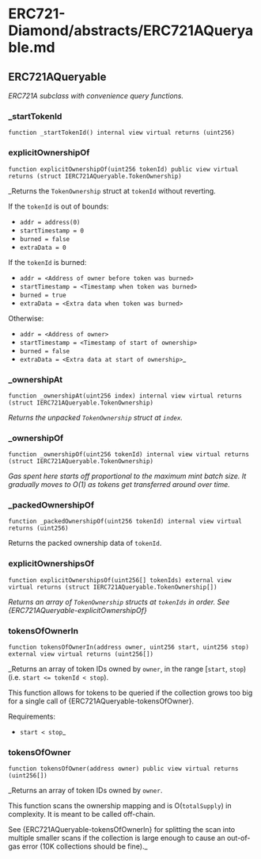 # ERC721-Diamond/abstracts/ERC721AQueryable.md

## ERC721AQueryable

_ERC721A subclass with convenience query functions._

### \_startTokenId

```solidity
function _startTokenId() internal view virtual returns (uint256)
```

### explicitOwnershipOf

```solidity
function explicitOwnershipOf(uint256 tokenId) public view virtual returns (struct IERC721AQueryable.TokenOwnership)
```

\_Returns the `TokenOwnership` struct at `tokenId` without reverting.

If the `tokenId` is out of bounds:

- `addr = address(0)`
- `startTimestamp = 0`
- `burned = false`
- `extraData = 0`

If the `tokenId` is burned:

- `addr = <Address of owner before token was burned>`
- `startTimestamp = <Timestamp when token was burned>`
- `burned = true`
- `extraData = <Extra data when token was burned>`

Otherwise:

- `addr = <Address of owner>`
- `startTimestamp = <Timestamp of start of ownership>`
- `burned = false`
- `extraData = <Extra data at start of ownership>`\_

### \_ownershipAt

```solidity
function _ownershipAt(uint256 index) internal view virtual returns (struct IERC721AQueryable.TokenOwnership)
```

_Returns the unpacked `TokenOwnership` struct at `index`._

### \_ownershipOf

```solidity
function _ownershipOf(uint256 tokenId) internal view virtual returns (struct IERC721AQueryable.TokenOwnership)
```

_Gas spent here starts off proportional to the maximum mint batch size. It gradually moves to O(1) as tokens get
transferred around over time._

### \_packedOwnershipOf

```solidity
function _packedOwnershipOf(uint256 tokenId) internal view virtual returns (uint256)
```

Returns the packed ownership data of `tokenId`.

### explicitOwnershipsOf

```solidity
function explicitOwnershipsOf(uint256[] tokenIds) external view virtual returns (struct IERC721AQueryable.TokenOwnership[])
```

_Returns an array of `TokenOwnership` structs at `tokenIds` in order. See {ERC721AQueryable-explicitOwnershipOf}_

### tokensOfOwnerIn

```solidity
function tokensOfOwnerIn(address owner, uint256 start, uint256 stop) external view virtual returns (uint256[])
```

\_Returns an array of token IDs owned by `owner`, in the range [`start`, `stop`) (i.e. `start <= tokenId < stop`).

This function allows for tokens to be queried if the collection grows too big for a single call of
{ERC721AQueryable-tokensOfOwner}.

Requirements:

- `start < stop`\_

### tokensOfOwner

```solidity
function tokensOfOwner(address owner) public view virtual returns (uint256[])
```

\_Returns an array of token IDs owned by `owner`.

This function scans the ownership mapping and is O(`totalSupply`) in complexity. It is meant to be called off-chain.

See {ERC721AQueryable-tokensOfOwnerIn} for splitting the scan into multiple smaller scans if the collection is large
enough to cause an out-of-gas error (10K collections should be fine).\_
